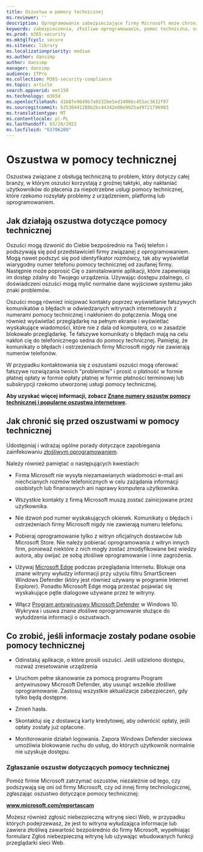 ```yaml
---
title: Oszustwa w pomocy technicznej
ms.reviewer: ''
description: Oprogramowanie zabezpieczające firmy Microsoft może chronić Cię przed oszustwami w zakresie pomocy technicznej, które dotyczą skanowania w poszukiwaniu złośliwego oprogramowania lub wirusów, a następnie zawierają fałszywe wykrywanie i ostrzeżenia.
keywords: zabezpieczenia, złośliwe oprogramowanie, pomoc techniczna, oszustwo, ochrona, sztuczka, fałsz, fałszywy, komunikaty o błędach, raport, oprogramowanie zabezpieczające rogue, fałszywe oprogramowanie antywirusowe, fałszywe oprogramowanie, rogue, zagrożenia, opłata, opłata za odinstalowanie, uaktualnienie, zapłać za usunięcie, zainstaluj pełną wersję, wersja próbna, wiele zagrożeń, skaner, skan, clean, komputer, zabezpieczenia, program, zabezpieczenia XP, zabezpieczenia domowe XP, fałszywy microsoft, aktywowanie, aktywowanie skanowania, aktywowanie oprogramowania antywirusowego, ostrzeżenia, wyskakujące okienka, ostrzeżenia o zabezpieczeniach, wyskakujące okienka z pomocą techniczną,  fałszywe powiadomienia o błędach firmy Microsoft, fałszywy alert o wirusie, fałszywy wygasanie produktów, fałszywy aktywacja produktu Windows, fałszywe strony internetowe dotyczące oszustw, numery telefonów podszywjących się pod firmy Microsoft, numery telefonów, MMPC, WDSI, Centrum firmy Microsoft ds. ochrony przed złośliwym oprogramowaniem, numery oszustw pomocy technicznej
ms.prod: m365-security
ms.mktglfcycl: secure
ms.sitesec: library
ms.localizationpriority: medium
ms.author: dansimp
author: dansimp
manager: dansimp
audience: ITPro
ms.collection: M365-security-compliance
ms.topic: article
search.appverid: met150
ms.technology: m365d
ms.openlocfilehash: d1b8fe9649b7a9232be5ed14966c455ac3632f07
ms.sourcegitcommit: b3530441288b2bc44342e00e9025a49721796903
ms.translationtype: MT
ms.contentlocale: pl-PL
ms.lasthandoff: 03/20/2022
ms.locfileid: "63706280"
---
```

# <a name="tech-support-scams"></a>Oszustwa w pomocy technicznej

Oszustwa związane z obsługą techniczną to problem, który dotyczy całej branży, w którym oszuści korzystają z groźnej taktyki, aby nakłaniać użytkowników do płacenia za niepotrzebne usługi pomocy technicznej, które rzekomo rozsyłały problemy z urządzeniem, platformą lub oprogramowaniem.

## <a name="how-tech-support-scams-work"></a>Jak działają oszustwa dotyczące pomocy technicznej

Oszuści mogą dzwonić do Ciebie bezpośrednio na Twój telefon i podszywają się pod przedstawicieli firmy związanej z oprogramowaniem. Mogą nawet podszyć się pod identyfikator rozmówcy, tak aby wyświetlał wiarygodny numer telefonu pomocy technicznej od zaufanej firmy. Następnie może poprosić Cię o zainstalowanie aplikacji, które zapewniają im dostęp zdalny do Twojego urządzenia. Używając dostępu zdalnego, ci doświadczeni oszuści mogą mylić normalne dane wyjściowe systemu jako znaki problemów.

Oszuści mogą również inicjować kontakty poprzez wyświetlanie fałszywych komunikatów o błędach w odwiedzanych witrynach internetowych z numerami pomocy technicznej i nakłoniem do połączenia. Mogą one również wyświetlać przeglądarkę na pełnym ekranie i wyświetlać wyskakujące wiadomości, które nie z dala od komputera, co w zasadzie blokowało przeglądarkę. Te fałszywe komunikaty o błędach mają na celu nakłoń cię do telefonicznego sedna do pomocy technicznej. Pamiętaj, że komunikaty o błędach i ostrzeżeniach firmy Microsoft nigdy nie zawierają numerów telefonów.

W przypadku kontaktowania się z oszustami oszuści mogą oferować fałszywe rozwiązania twoich "problemów" i prosić o płatność w formie płatnej opłaty w formie opłaty płatnej w formie płatności terminowej lub subskrypcji rzekomo utworzonej usługi pomocy technicznej.

**Aby uzyskać więcej informacji, zobacz [Znane numery oszustw pomocy technicznej i popularne oszustwa internetowe](https://support.microsoft.com/help/4013405/windows-protect-from-tech-support-scams).**

## <a name="how-to-protect-against-tech-support-scams"></a>Jak chronić się przed oszustwami w pomocy technicznej

Udostępniaj i wdrażaj ogólne porady dotyczące zapobiegania zainfekowaniu [złośliwym oprogramowaniem](prevent-malware-infection.md).

Należy również pamiętać o następujących kwestiach:

* Firma Microsoft nie wysyła niezamawianych wiadomości e-mail ani niechcianych rozmów telefonicznych w celu zażądania informacji osobistych lub finansowych ani naprawy komputera użytkownika.

* Wszystkie kontakty z firmą Microsoft muszą zostać zainicjowane przez użytkownika.

* Nie dzwoń pod numer wyskakujących okienek. Komunikaty o błędach i ostrzeżeniach firmy Microsoft nigdy nie zawierają numeru telefonu.

* Pobieraj oprogramowanie tylko z witryn oficjalnych dostawców lub Microsoft Store. Nie należy pobierać oprogramowania z witryn innych firm, ponieważ niektóre z nich mogły zostać zmodyfikowane bez wiedzy autora, aby owijać ze sobą złośliwe oprogramowanie i inne zagrożenia.

* Używaj [Microsoft Edge](https://www.microsoft.com/windows/microsoft-edge) podczas przeglądania Internetu. Blokuje ona znane witryny wyłudzy informacji przy użyciu filtru SmartScreen Windows Defender (który jest również używany w programie Internet Explorer). Ponadto Microsoft Edge mogą przestać pojawiać się wyskakujące pętle dialogowe używane przez te witryny.

* Włącz [Program antywirusowy Microsoft Defender](/microsoft-365/security/defender-endpoint/microsoft-defender-antivirus-in-windows-10) w Windows 10. Wykrywa i usuwa znane złośliwe oprogramowanie służące do wyłuddzenia informacji o oszustwach.

## <a name="what-to-do-if-information-has-been-given-to-a-tech-support-person"></a>Co zrobić, jeśli informacje zostały podane osobie pomocy technicznej

* Odinstaluj aplikacje, o które prosili oszuści. Jeśli udzielono dostępu, rozważ zresetowanie urządzenia

* Uruchom pełne skanowanie za pomocą programu Program antywirusowy Microsoft Defender, aby usunąć wszelkie złośliwe oprogramowanie. Zastosuj wszystkie aktualizacje zabezpieczeń, gdy tylko będą dostępne.

* Zmień hasła.

* Skontaktuj się z dostawcą karty kredytowej, aby odwrócić opłaty, jeśli opłaty zostały już opłacone.

* Monitorowanie działań logowania. Zapora Windows Defender sieciowa umożliwia blokowanie ruchu do usług, do których użytkownik normalnie nie uzyskuje dostępu.

### <a name="reporting-tech-support-scams"></a>Zgłaszanie oszustw dotyczących pomocy technicznej

Pomóż firmie Microsoft zatrzymać oszustów, niezależnie od tego, czy podszywają się oni od firmy Microsoft, czy od innej firmy technologicznej, zgłaszając oszustwo dotyczące pomocy technicznej:

<b>www.microsoft.com/reportascam</b>

Możesz również zgłosić niebezpieczną  witrynę sieci Web, w przypadku których podejrzewasz, że jest to witryna wyłudzająca informacje [](https://www.microsoft.com/wdsi/support/report-unsafe-site) lub zawiera złośliwą zawartość bezpośrednio do firmy Microsoft, wypełniając formularz Zgłoś niebezpieczną witrynę lub używając wbudowanych funkcji przeglądarki sieci Web.